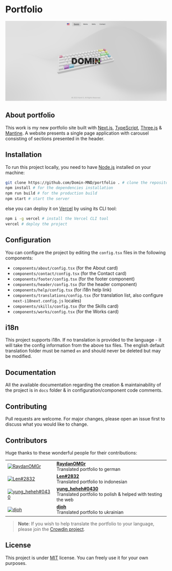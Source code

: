 # Portfolio

![Portfolio Screenshot](/public/works/portfolio.png)

## About portfolio

This work is my new portfolio site built with [Next.js](https://nextjs.org/), [TypeScript](https://www.typescriptlang.org/), [Three.js](https://threejs.org/) & [Mantine](https://mantine.dev/). A website presents a single page application with carousel consisting of sections presented in the header.

## Installation

To run this project locally, you need to have [Node.js](https://nodejs.org/en/) installed on your machine:

```bash
git clone https://github.com/Domin-MND/portfolio . # clone the repository into the current directory
npm install # for the dependencies installation
npm run build # for the production build
npm start # start the server
```

else you can deploy it on [Vercel](https://vercel.com/) by using its CLI tool:

```bash
npm i -g vercel # install the Vercel CLI tool
vercel # deploy the project
```

## Configuration

You can configure the project by editing the `config.tsx` files in the following components:

- `components/about/config.tsx` (for the About card)
- `components/contact/config.tsx` (for the Contact card)
- `components/footer/config.tsx` (for the footer component)
- `components/header/config.tsx` (for the header component)
- `components/help/config.tsx` (for i18n help link)
- `components/translations/config.tsx` (for translation list, also configure `next-i18next.config.js` locales)
- `components/skills/config.tsx` (for the Skills card)
- `components/works/config.tsx` (for the Works card)

## i18n

This project supports i18n. If no translation is provided to the language - it will take the config information from the above tsx files. The english default translation folder must be named `en` and should never be deleted but may be modified.

## Documentation

All the available documentation regarding the creation & maintainability of the project is in `docs` folder & in configuration/component code comments.

## Contributing

Pull requests are welcome. For major changes, please open an issue first to discuss what you would like to change.

## Contributors

Huge thanks to these wonderful people for their contributions:

<table>
  <tbody>
    <tr>
      <td>
        <a href="https://github.com/RaydanOMGr">
          <img alt="RaydanOMGr" src="https://avatars.githubusercontent.com/u/73817645" width="64" />
        </a>
      </td>
      <td>
        <a href="https://github.com/RaydanOMGr">
          <strong>RaydanOMGr</strong><br />
        </a>
        Translated portfolio to german
      </td>
    </tr>
    <tr>
      <td>
        <a href="https://discordapp.com/users/929046591657086986">
          <img alt="Len#2832" src="https://cdn.discordapp.com/attachments/947837208474288158/1073596324311728148/IMG_20230210_212820.jpg" width="64" />
        </a>
      </td>
      <td>
        <a href="https://discordapp.com/users/929046591657086986">
          <strong>Len#2832</strong><br />
        </a>
        Translated portfolio to indonesian
      </td>
    </tr>
    <tr>
      <td>
        <a href="https://discordapp.com/users/667677528218927105">
          <img alt="yung_heheh#0430" src="https://cdn.discordapp.com/avatars/667677528218927105/539e93675ad7226fe2099b7ae593ea9b.png" width="64" />
        </a>
      </td>
      <td>
        <a href="https://discordapp.com/users/667677528218927105">
          <strong>yung_heheh#0430</strong><br />
        </a>
        Translated portfolio to polish & helped with testing the web
      </td>
    </tr>
    <tr>
      <td>
        <a href="https://discord.gg/AaS4dwVHyA">
          <img alt="djoh" src="https://avatars.githubusercontent.com/u/68508885" width="64" />
        </a>
      </td>
      <td>
        <a href="https://discord.gg/AaS4dwVHyA">
          <strong>djoh</strong><br />
        </a>
        Translated portfolio to ukrainian
      </td>
    </tr>
  </tbody>
</table>

> **Note**: If you wish to help translate the portfolio to your language, please join the [Crowdin project](https://crowdin.com/project/domins-portfolio).

## License

This project is under [MIT](https://choosealicense.com/licenses/mit/) license. You can freely use it for your own purposes.
